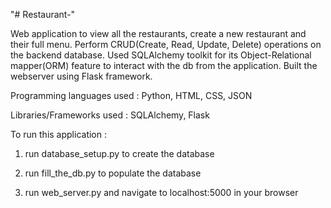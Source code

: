"# Restaurant-" 

Web application to view all the restaurants, create a new restaurant and their full menu.
Perform CRUD(Create, Read, Update, Delete) operations on the backend database.
Used SQLAlchemy toolkit for its Object-Relational mapper(ORM) feature to interact with the db from the application.
Built the webserver using Flask framework.


Programming languages used : Python, HTML, CSS, JSON

Libraries/Frameworks used : SQLAlchemy, Flask

To run this application :

1. run database_setup.py to create the database

2. run fill_the_db.py to populate the database

3. run web_server.py and navigate to localhost:5000 in your browser
